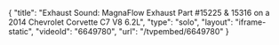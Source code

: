 {
    "title": "Exhaust Sound: MagnaFlow Exhaust Part #15225 & 15316 on a 2014 Chevrolet Corvette C7 V8 6.2L",
    "type": "solo",
    "layout": "iframe-static",
    "videoId": "6649780",
    "url": "\/tvpembed\/6649780"
}